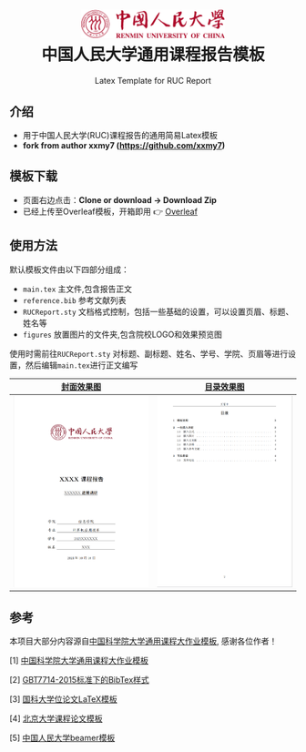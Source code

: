 

<h1 align="center">
  <a href="https://github.com/gengdy1545/RUC-Report-Template">
    <img alt="RUC_Latex_Template" src="https://github.com/gengdy1545/RUC-Report-Template/blob/main/figures/ruc_logo.png"  width="50%"/>
  </a>

  <br />
  中国人民大学通用课程报告模板

</h1>

<p align="center">
  Latex Template for RUC Report
</p>


## 介绍
- 用于中国人民大学(RUC)课程报告的通用简易Latex模板
- **fork from author xxmy7 (https://github.com/xxmy7)**

## 模板下载

* 页面右边点击：**Clone or download -> Download Zip**
* 已经上传至Overleaf模板，开箱即用 :point_right: [Overleaf](https://www.overleaf.com/latex/templates/ruc-report-latex-template/hhwhvvwczbnm)

## 使用方法

默认模板文件由以下四部分组成：

- `main.tex` 主文件,包含报告正文
- `reference.bib` 参考文献列表
- `RUCReport.sty` 文档格式控制，包括一些基础的设置，可以设置页眉、标题、姓名等
- `figures` 放置图片的文件夹,包含院校LOGO和效果预览图

使用时需前往`RUCReport.sty` 对标题、副标题、姓名、学号、学院、页眉等进行设置，然后编辑`main.tex`进行正文编写

|  [封面效果图](https://github.com/xxmy7/RUC_Report_Latex_Template/blob/master/figures/cover.png) |  [目录效果图](https://github.com/xxmy7/RUC_Report_Latex_Template/blob/master/figures/content.png)| 
|:---:|:---:|
| ![Cover](./figures/cover.png) | ![Content](./figures/content.png)| 

## 参考
本项目大部分内容源自[中国科学院大学通用课程大作业模板](https://github.com/jweihe/UCAS_Latex_Template), 感谢各位作者！

[1] [中国科学院大学通用课程大作业模板](https://github.com/jweihe/UCAS_Latex_Template)

[2] [GBT7714-2015标准下的BibTex样式](https://github.com/zepinglee/gbt7714-bibtex-style)

[3] [国科大学位论文LaTeX模板](https://github.com/mohuangrui/ucasthesis)

[4] [北京大学课程论文模板](https://www.overleaf.com/latex/templates/bei-jing-da-xue-ke-cheng-lun-wen-mo-ban/yntmqcktrzfh)

[5] [中国人民大学beamer模板](https://github.com/GohUnTsuan/RUC-Beamer-Theme)
